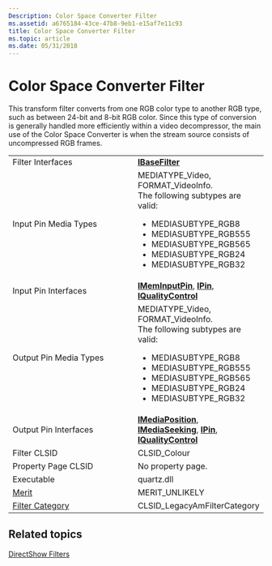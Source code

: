 ```yaml
---
Description: Color Space Converter Filter
ms.assetid: a6765184-43ce-47b8-9eb1-e15af7e11c93
title: Color Space Converter Filter
ms.topic: article
ms.date: 05/31/2018
---
```


# Color Space Converter Filter

This transform filter converts from one RGB color type to another RGB type, such as between 24-bit and 8-bit RGB color. Since this type of conversion is generally handled more efficiently within a video decompressor, the main use of the Color Space Converter is when the stream source consists of uncompressed RGB frames.



<table>
<colgroup>
<col style="width: 50%" />
<col style="width: 50%" />
</colgroup>
<tbody>
<tr class="odd">
<td>Filter Interfaces</td>
<td><a href="/windows/desktop/api/Strmif/nn-strmif-ibasefilter"><strong>IBaseFilter</strong></a></td>
</tr>
<tr class="even">
<td>Input Pin Media Types</td>
<td>MEDIATYPE_Video, FORMAT_VideoInfo.<br/> The following subtypes are valid:<br/>
<ul>
<li>MEDIASUBTYPE_RGB8</li>
<li>MEDIASUBTYPE_RGB555</li>
<li>MEDIASUBTYPE_RGB565</li>
<li>MEDIASUBTYPE_RGB24</li>
<li>MEDIASUBTYPE_RGB32</li>
</ul></td>
</tr>
<tr class="odd">
<td>Input Pin Interfaces</td>
<td><a href="/windows/desktop/api/Strmif/nn-strmif-imeminputpin"><strong>IMemInputPin</strong></a>, <a href="/windows/desktop/api/Strmif/nn-strmif-ipin"><strong>IPin</strong></a>, <a href="/windows/desktop/api/Strmif/nn-strmif-iqualitycontrol"><strong>IQualityControl</strong></a></td>
</tr>
<tr class="even">
<td>Output Pin Media Types</td>
<td>MEDIATYPE_Video, FORMAT_VideoInfo.<br/> The following subtypes are valid:<br/>
<ul>
<li>MEDIASUBTYPE_RGB8</li>
<li>MEDIASUBTYPE_RGB555</li>
<li>MEDIASUBTYPE_RGB565</li>
<li>MEDIASUBTYPE_RGB24</li>
<li>MEDIASUBTYPE_RGB32</li>
</ul></td>
</tr>
<tr class="odd">
<td>Output Pin Interfaces</td>
<td><a href="/windows/desktop/api/Control/nn-control-imediaposition"><strong>IMediaPosition</strong></a>, <a href="/windows/desktop/api/Strmif/nn-strmif-imediaseeking"><strong>IMediaSeeking</strong></a>, <a href="/windows/desktop/api/Strmif/nn-strmif-ipin"><strong>IPin</strong></a>, <a href="/windows/desktop/api/Strmif/nn-strmif-iqualitycontrol"><strong>IQualityControl</strong></a></td>
</tr>
<tr class="even">
<td>Filter CLSID</td>
<td>CLSID_Colour</td>
</tr>
<tr class="odd">
<td>Property Page CLSID</td>
<td>No property page.</td>
</tr>
<tr class="even">
<td>Executable</td>
<td>quartz.dll</td>
</tr>
<tr class="odd">
<td><a href="merit.md">Merit</a></td>
<td>MERIT_UNLIKELY</td>
</tr>
<tr class="even">
<td><a href="filter-categories.md">Filter Category</a></td>
<td>CLSID_LegacyAmFilterCategory</td>
</tr>
</tbody>
</table>



 

## Related topics

<dl> <dt>

[DirectShow Filters](directshow-filters.md)
</dt> </dl>

 

 




